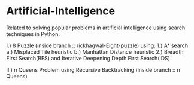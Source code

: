 # Artificial-Intelligence
Related to solving popular problems in artificial intelligence using search techniques in Python:

I.) 8 Puzzle (inside branch :: rickhagwal-Eight-puzzle) using:
    1.) A* search 
      a.) Misplaced Tile heuristic 
      b.) Manhattan Distance heuristic
    2.) Breadth First Search(BFS) and Iterative Deepening Depth First Search(IDS)
    
II.) n Queens Problem using Recursive Backtracking (inside branch :: n Queens) 

